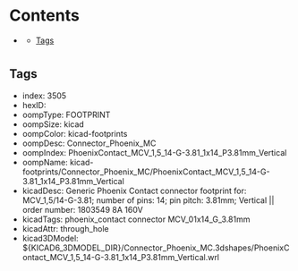 



Contents
========

* [](#)
	* [Tags](#tags)

# 

## Tags

- index: 3505
- hexID: 
- oompType: FOOTPRINT
- oompSize: kicad
- oompColor: kicad-footprints
- oompDesc: Connector_Phoenix_MC
- oompIndex: PhoenixContact_MCV_1,5_14-G-3.81_1x14_P3.81mm_Vertical
- oompName: kicad-footprints/Connector_Phoenix_MC/PhoenixContact_MCV_1,5_14-G-3.81_1x14_P3.81mm_Vertical
- kicadDesc: Generic Phoenix Contact connector footprint for: MCV_1,5/14-G-3.81; number of pins: 14; pin pitch: 3.81mm; Vertical || order number: 1803549 8A 160V
- kicadTags: phoenix_contact connector MCV_01x14_G_3.81mm
- kicadAttr: through_hole
- kicad3DModel: ${KICAD6_3DMODEL_DIR}/Connector_Phoenix_MC.3dshapes/PhoenixContact_MCV_1,5_14-G-3.81_1x14_P3.81mm_Vertical.wrl
